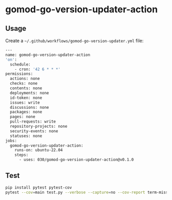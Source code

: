 # gomod-go-version-updater-action

## Usage

Create a `~/.github/workflows/gomod-go-version-updater.yml` file:

```bash
---
name: gomod-go-version-updater-action
'on':
  schedule:
    - cron: '42 6 * * *'
permissions:
  actions: none
  checks: none
  contents: none
  deployments: none
  id-token: none
  issues: write
  discussions: none
  packages: none
  pages: none
  pull-requests: write
  repository-projects: none
  security-events: none
  statuses: none
jobs:
  gomod-go-version-updater-action:
    runs-on: ubuntu-22.04
    steps:
      - uses: 030/gomod-go-version-updater-action@v0.1.0
```

## Test

```bash
pip install pytest pytest-cov
pytest --cov=main test.py --verbose --capture=no --cov-report term-missing
```
